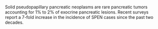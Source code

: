 Solid pseudopapillary pancreatic neoplasms are rare pancreatic tumors accounting for 1% to 2% of exocrine pancreatic lesions. Recent surveys report a 7-fold increase in the incidence of SPEN cases since the past two decades.
